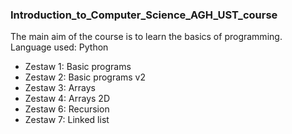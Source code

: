 ### Introduction_to_Computer_Science_AGH_UST_course

The main aim of the course is to learn the basics of programming.
Language used: Python

- Zestaw 1: Basic programs
- Zestaw 2: Basic programs v2
- Zestaw 3: Arrays
- Zestaw 4: Arrays 2D
- Zestaw 6: Recursion
- Zestaw 7: Linked list
